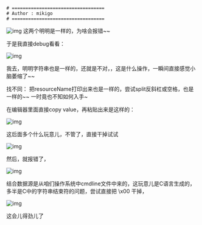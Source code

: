 ```shell
# ==================================
# Author : mikigo
# ==================================
```

![img](/faq/企业微信截图_17028676465027(1).png)
这两个明明是一样的，为啥会报错~~

于是我直接debug看看：

![img](/faq/企业微信截图_17028678224647(1).png)

我去，明明字符串也是一样的，还就是不对，，这是什么操作，一瞬间直接感觉小脑萎缩了~~

找不同：
把resourceName打印出来也是一样的，尝试split反斜杠或空格，也是一样的~~ 一时竟也不知如何入手~

在编辑器里面直接copy value，再粘贴出来是这样的：

![img](/faq/企业微信截图_17028701769686.png)

这后面多个什么玩意儿，不管了，直接干掉试试

![img](/faq/企业微信截图_1702870246483.png)

然后，就报错了，

![img](/faq/企业微信截图_17028702978387.png)

结合数据源是从咱们操作系统中cmdline文件中来的，这玩意儿是C语言生成的，多半是C中的字符串结束符的问题，尝试直接把 \x00 干掉，

![img](/faq/企业微信截图_17028707157063.png)

这会儿得劲儿了